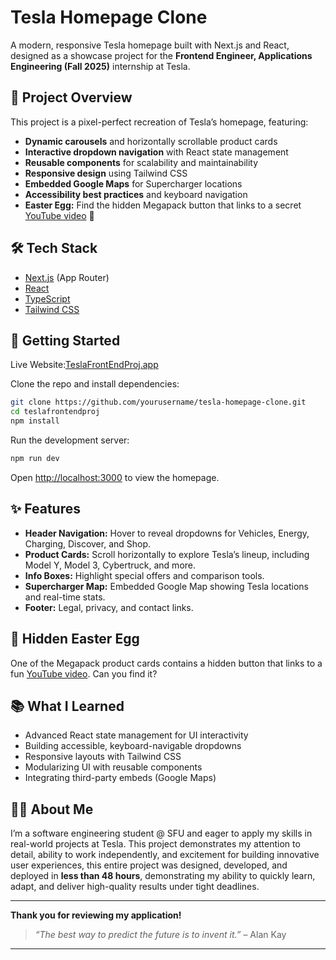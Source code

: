 # Tesla Homepage Clone

A modern, responsive Tesla homepage built with Next.js and React, designed as a showcase project for the **Frontend Engineer, Applications Engineering (Fall 2025)** internship at Tesla.

## 🚗 Project Overview

This project is a pixel-perfect recreation of Tesla’s homepage, featuring:

- **Dynamic carousels** and horizontally scrollable product cards
- **Interactive dropdown navigation** with React state management
- **Reusable components** for scalability and maintainability
- **Responsive design** using Tailwind CSS
- **Embedded Google Maps** for Supercharger locations
- **Accessibility best practices** and keyboard navigation
- **Easter Egg:** Find the hidden Megapack button that links to a secret [YouTube video](https://www.youtube.com/watch?v=yn_6LC4loY8) 👀

## 🛠️ Tech Stack

- [Next.js](https://nextjs.org/) (App Router)
- [React](https://react.dev/)
- [TypeScript](https://www.typescriptlang.org/)
- [Tailwind CSS](https://tailwindcss.com/)

## 🚀 Getting Started
Live Website:[TeslaFrontEndProj.app](TeslaFrontEndProject.app) 


Clone the repo and install dependencies:

```bash
git clone https://github.com/yourusername/tesla-homepage-clone.git
cd teslafrontendproj
npm install
```

Run the development server:

```bash
npm run dev
```

Open [http://localhost:3000](http://localhost:3000) to view the homepage.


## ✨ Features

- **Header Navigation:** Hover to reveal dropdowns for Vehicles, Energy, Charging, Discover, and Shop.
- **Product Cards:** Scroll horizontally to explore Tesla’s lineup, including Model Y, Model 3, Cybertruck, and more.
- **Info Boxes:** Highlight special offers and comparison tools.
- **Supercharger Map:** Embedded Google Map showing Tesla locations and real-time stats.
- **Footer:** Legal, privacy, and contact links.

## 🥚 Hidden Easter Egg

One of the Megapack product cards contains a hidden button that links to a fun [YouTube video](https://www.youtube.com/watch?v=yn_6LC4loY8). Can you find it?

## 📚 What I Learned

- Advanced React state management for UI interactivity
- Building accessible, keyboard-navigable dropdowns
- Responsive layouts with Tailwind CSS
- Modularizing UI with reusable components
- Integrating third-party embeds (Google Maps)

## 🧑‍💻 About Me

I’m a software engineering student @ SFU and eager to apply my skills in real-world projects at Tesla. This project demonstrates my attention to detail, ability to work independently, and excitement for building innovative user experiences, this entire project was designed, developed, and deployed in **less than 48 hours**, demonstrating my ability to quickly learn, adapt, and deliver high-quality results under tight deadlines.

---

**Thank you for reviewing my application!**

> _“The best way to predict the future is to invent it.”_ – Alan Kay

---
